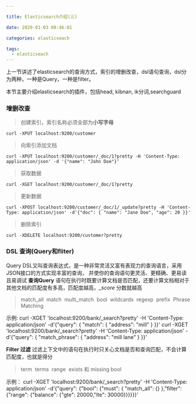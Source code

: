 ```yaml
---

title: Elasticsearch介绍(三)

date: 2020-01-03 08:46:01

categories: elasticseach

tags:
  - elasticseach
---
```


上一节讲述了elasticsearch的查询方式，索引的增删改查，dsl语句查询，dsl分为两种，一种是Query，一种是filter。

本节主要介绍elasticsearch的插件，包括head, kibnan, ik分词,searchguard

<!-- more -->

### 增删改查
> 创建索引，索引名称必须全部为**小写字母**
```
curl -XPUT localhost:9200/customer
```
> 向索引添加文档
```
curl -XPUT localhost:9200/customer/_doc/1?pretty -H 'Content-Type: application/json' -d '{"name": "John Doe"}‘
```
> 获取数据
```
curl -XGET localhost:9200/customer/_doc/1?pretty
```
> 更新数据
```
curl -XPOST localhost:9200/customer/_doc/1/_update?pretty -H 'Content-Type: application/json' -d'{"doc": { "name": "Jane Doe", "age": 20 }}'
```
> 删除索引
```
curl -XDELETE localhost:9200/customer?pretty
```

###  DSL 查询(Query和fliter)
Query DSL又叫查询表达式，是一种非常灵活又富有表现力的查询语言，采用JSON接口的方式实现丰富的查询，  并使你的查询语句更灵活、更精确、更易读且易调试
**查询Query**
语句在执行时既要计算文档是否匹配，还要计算文档相对于其他文档的匹配度有多高，匹配度越高，*_score* 分数就越高
> match_all 
> match 
> multi_match 
> bool 
> wildcards 
> regexp 
> prefix 
> Phrase Matching

示例:
curl -XGET 'localhost:9200/bank/_search?pretty' -H 'Content-Type: application/json' -d'{"query": { "match": { "address": "mill" } }}'
curl -XGET 'localhost:9200/bank/_search?pretty' -H 'Content-Type: application/json' -d'{"query": { "match_phrase": { "address": "mill lane" } }}'


**Filter 过滤**
过滤上下文中的语句在执行时只关心文档是否和查询匹配，不会计算匹配度，也就是得分
> term 
terms 
range 
exists 和 missing 
bool 

示例：
curl -XGET 'localhost:9200/bank/_search?pretty' -H 'Content-Type: application/json' -d'{"query": {"bool": {"must": { "match_all": {} },"filter": {"range": {"balance": {"gte": 20000,"lte": 30000}}}}}}'



